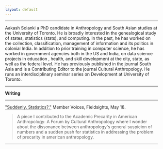 ```yaml
---
layout: default
---
```


* * *
Aakash Solanki a PhD candidate in Anthropology and South Asian studies at the University of
Toronto. He is broadly interested in the genealogical study of states, statistics (stats), and
computing. In the past, he has worked on the collection, classification, management of
information and its politics in colonial India. In addition to prior training in computer
science, he has worked in government agencies both in the US and India, on data science
projects in education , health, and skill development at the city, state, as well as the federal
level. He has previously published in the journal South Asia and is a Contributing Editor to
the journal Cultural Anthropology. He runs an interdisciplinary seminar series on
Development at University of Toronto.
* * *



**Writing**
* * *

["Suddenly, Statistics?."](https://culanth.org/ﬁeldsights/suddenly-statistics) Member Voices, Fieldsights, May 18. 
> A piece I contributed to the Academic Precarity in American Anthropology: A Forum by Cultural Anthropology where I wonder about the dissonance between anthropology's general suspicion of numbers and a sudden push for statistics in addressing the problem of precarity in american anthropology.

* * *